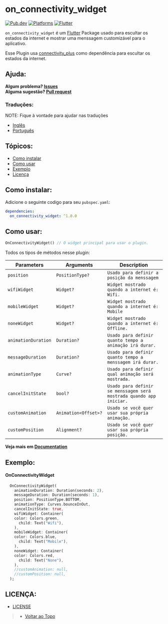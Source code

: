 # on_connectivity_widget

[![Pub.dev](https://img.shields.io/pub/v/on_connectivity_widget?color=9cf&label=Pub.dev&style=flat-square)](https://pub.dev/packages/on_connectivity_widget)
[![Platforms](https://img.shields.io/badge/Platforms-Android%20%7C%20IOS%20%7C%20Web%20%7C%20MacOs%20%7C%20Linux%20%7C%20Windows-9cf?&style=flat-square)](https://www.android.com/)
[![Flutter](https://img.shields.io/badge/Language-Flutter-9cf?logo=flutter&style=flat-square)](https://www.flutter.dev/)

`on_connectivity_widget` é um [Flutter](https://flutter.dev/) Package usado para escultar os estados da internet e mostrar uma menssagem customizável para o aplicativo.

Esse Plugin usa [connectivity_plus](https://pub.dev/packages/connectivity_plus) como dependência para escultar os estados da internet.

## Ajuda:

**Algum problema? [Issues](https://github.com/LucasPJS/on_connectivity_widget/issues)** <br>
**Alguma sugestão? [Pull request](https://github.com/LucasPJS/on_connectivity_widget/pulls)**

### Traduções:

NOTE: Fique à vontade para ajudar nas traduções

* [Inglês](README.md)
* [Português](README.pt-BR.md)

## Tópicos:

* [Como instalar](#como-instalar)
* [Como usar](#como-usar)
* [Exemplo](#exemplo)
* [Licença](#licença)

<!-- ## Gif Examples:
| <img src=""/> | <img src=""/> | <img src=""/> | <img src=""/> |
|:---:|:---:|:---:|:---:|
| TOP | BOTTOM | LEFT_TOP | LEFT_BOTTOM | -->

## Como instalar:
Adicione o seguinte codigo para seu `pubspec.yaml`:
```yaml
dependencies:
  on_connectivity_widget: ^1.0.0
```

## Como usar:

```dart
OnConnectivityWidget() // O widget principal para usar o plugin.
```
Todos os tipos de métodos nesse plugin:

|  Parameters  |   Arguments   |   Description   |
|--------------|-----------------|-----------------|
| `position` | `PositionType?` | `Usado para definir a posição da menssagem` | <br>
| `wifiWidget` | `Widget?` | `Widget mostrado quando a internet é: Wifi.` | <br>
| `mobileWidget` | `Widget?` | `Widget mostrado quando a internet é: Mobile` | <br>
| `noneWidget` | `Widget?` | `Widget mostrado quando a internet é: Offline.` | <br>
| `animationDuration` | `Duration?` | `Usado para definir quanto tempo a animação irá durar.` | <br>
| `messageDuration` | `Duration?` | `Usado para definir quanto tempo a menssagem irá durar.` | <br>
| `animationType` | `Curve?` | `Usado para definir qual animação será mostrada.` | <br>
| `cancelInitState` | `bool?` | `Usado para definir se menssagem será mostrada quando app iniciar.` | <br>
| `customAnimation` | `Animation<Offset>?` | `Usado se você quer usar sua própria animação.` | <br>
| `customPosition` | `Alignment?` | `Usado se você quer usar sua própria posição.` | <br>

**Veja mais em [Documentation](https://pub.dev/documentation/on_connectivity_widget/latest/on_connectivity_widget/on_connectivity_widget-library.html)**

## Exemplo:

#### OnConnectivityWidget
```dart
  OnConnectivityWidget(
    animationDuration: Duration(seconds: 2),
    messageDuration: Duration(seconds: 1),
    position: PositionType.BOTTOM,
    animationType: Curves.bounceInOut,
    cancelInitState: true,
    wifiWidget: Container(
    color: Colors.green,
      child: Text("Wifi"),
    ),
    mobileWidget: Container(
    color: Colors.blue,
      child: Text("Mobile"),
    ),
    noneWidget: Container(
    color: Colors.red,
      child: Text("None"),
    ),
    //customAnimation: null,
    //customPosition: null,
  );
```

## LICENÇA:

* [LICENSE](https://github.com/LucasPJS/on_connectivity_widget/blob/main/LICENSE)

> * [Voltar ao Topo](#on_connectivity_widget)
